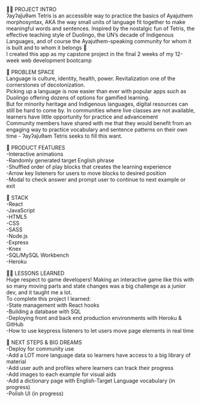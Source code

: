 👋🏽 PROJECT INTRO
<br>ʔayʔaǰuθəm Tetris is an accessible way to practice the basics of Ayajuthem morphosyntax, AKA the way small units of language fit together to make meaningful words and sentences. Inspired by the nostalgic fun of Tetris, the effective teaching style of Duolingo, the UN’s decade of Indigenous Languages, and of course the Ayajuthem-speaking community for whom it is built and to whom it belongs 🧡
<br>I created this app as my capstone project in the final 2 weeks of my 12-week web development bootcamp

🎯 PROBLEM SPACE
<br>Language is culture, identity, health, power. Revitalization one of the cornerstones of decolonization.
<br>Picking up a language is now easier than ever with popular apps such as Duolingo offering dozens of options for gamified learning.
<br>But for minority heritage and Indigenous languages, digital resources can still be hard to come by. In communities where live classes are not available, learners have little opportunity for practice and advancement
<br>Community members have shared with me that they would benefit from an engaging way to practice vocabulary and sentence patterns on their own time - ʔayʔaǰuθəm Tetris seeks to fill this want.

📲 PRODUCT FEATURES
<br>-Interactive animations
<br>-Randomly generated target English phrase
<br>-Shuffled order of play blocks that creates the learning experience
<br>-Arrow key listeners for users to move blocks to desired position
<br>-Modal to check answer and prompt user to continue to next example or exit

💾 STACK
<br>-React
<br>-JavaScript
<br>-HTML5
<br>-CSS
<br>-SASS
<br>-Node.js
<br>-Express
<br>-Knex
<br>-SQL/MySQL Workbench
<br>-Heroku

💪🏽 LESSONS LEARNED 
<br>Huge respect to game developers! Making an interactive game like this with so many moving parts and state changes was a big challenge as a junior dev, and it taught me a lot.
<br>To complete this project I learned: 
<br>-State management with React hooks
<br>-Building a database with SQL
<br>-Deploying front and back end production environments with Heroku & GitHub
<br>-How to use keypress listeners to let users move page elements in real time

🚀 NEXT STEPS & BIG DREAMS
<br>-Deploy for community use
<br>-Add a LOT more language data so learners have access to a big library of material
<br>-Add user auth and profiles where learners can track their progress
<br>-Add images to each example for visual aids
<br>-Add a dictionary page with English-Target Language vocabulary (in progress)
<br>-Polish UI (in progress)

